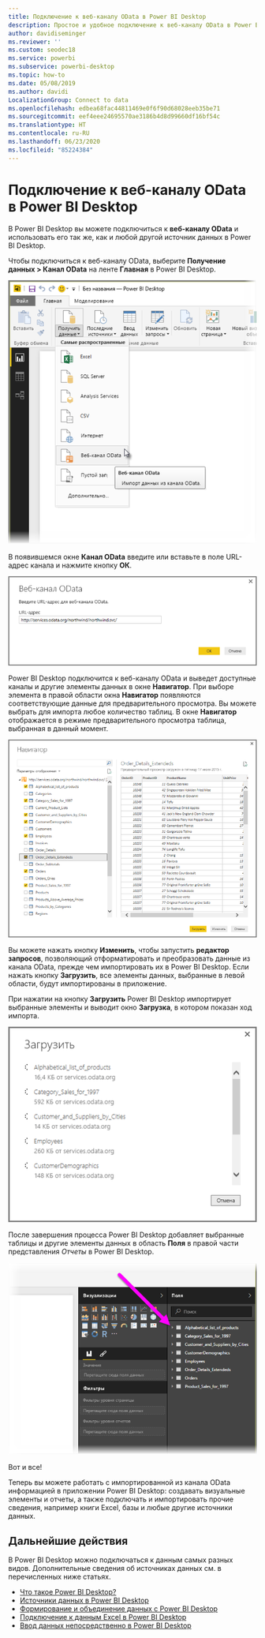 ```yaml
---
title: Подключение к веб-каналу OData в Power BI Desktop
description: Простое и удобное подключение к веб-каналу OData в Power BI Desktop
author: davidiseminger
ms.reviewer: ''
ms.custom: seodec18
ms.service: powerbi
ms.subservice: powerbi-desktop
ms.topic: how-to
ms.date: 05/08/2019
ms.author: davidi
LocalizationGroup: Connect to data
ms.openlocfilehash: edbea68fac44811469e0f6f90d68028eeb35be71
ms.sourcegitcommit: eef4eee24695570ae3186b4d8d99660df16bf54c
ms.translationtype: HT
ms.contentlocale: ru-RU
ms.lasthandoff: 06/23/2020
ms.locfileid: "85224384"
---
```

# <a name="connect-to-odata-feeds-in-power-bi-desktop"></a>Подключение к веб-каналу OData в Power BI Desktop
В Power BI Desktop вы можете подключиться к **веб-каналу OData** и использовать его так же, как и любой другой источник данных в Power BI Desktop.

Чтобы подключиться к веб-каналу OData, выберите **Получение данных > Канал OData** на ленте **Главная** в Power BI Desktop.

![](media/desktop-connect-odata/connect-to-odata_1.png)

В появившемся окне **Канал OData** введите или вставьте в поле URL-адрес канала и нажмите кнопку **ОК**.

![](media/desktop-connect-odata/connect-to-odata_2.png)

Power BI Desktop подключится к веб-каналу OData и выведет доступные каналы и другие элементы данных в окне **Навигатор**. При выборе элемента в правой области окна **Навигатор** появляются соответствующие данные для предварительного просмотра. Вы можете выбрать для импорта любое количество таблиц. В окне **Навигатор** отображается в режиме предварительного просмотра таблица, выбранная в данный момент.

![](media/desktop-connect-odata/connect-to-odata_3.png)

Вы можете нажать кнопку **Изменить**, чтобы запустить **редактор запросов**, позволяющий отформатировать и преобразовать данные из канала OData, прежде чем импортировать их в Power BI Desktop. Если нажать кнопку **Загрузить**, все элементы данных, выбранные в левой области, будут импортированы в приложение.

При нажатии на кнопку **Загрузить** Power BI Desktop импортирует выбранные элементы и выводит окно **Загрузка**, в котором показан ход импорта.

![](media/desktop-connect-odata/connect-to-odata_4.png)

После завершения процесса Power BI Desktop добавляет выбранные таблицы и другие элементы данных в область **Поля** в правой части представления *Отчеты* в Power BI Desktop.

![](media/desktop-connect-odata/connect-to-odata_5.png)

Вот и все!

Теперь вы можете работать с импортированной из канала OData информацией в приложении Power BI Desktop: создавать визуальные элементы и отчеты, а также подключать и импортировать прочие сведения, например книги Excel, базы и любые другие источники данных.

## <a name="next-steps"></a>Дальнейшие действия
В Power BI Desktop можно подключаться к данным самых разных видов. Дополнительные сведения об источниках данных см. в перечисленных ниже статьях.

* [Что такое Power BI Desktop?](../fundamentals/desktop-what-is-desktop.md)
* [Источники данных в Power BI Desktop](desktop-data-sources.md)
* [Формирование и объединение данных с Power BI Desktop](desktop-shape-and-combine-data.md)
* [Подключение к данным Excel в Power BI Desktop](desktop-connect-excel.md)   
* [Ввод данных непосредственно в Power BI Desktop](desktop-enter-data-directly-into-desktop.md)   
